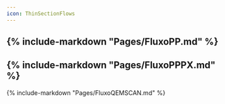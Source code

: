 ```yaml
---
icon: ThinSectionFlows
---
```

{% include-markdown "Pages/FluxoPP.md" %}
---
{% include-markdown "Pages/FluxoPPPX.md" %}
---
{% include-markdown "Pages/FluxoQEMSCAN.md" %}